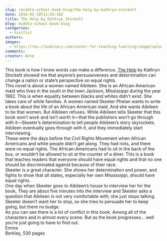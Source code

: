 ```yaml
---
slug: /middle-school-book-blog/the-help-by-kathryn-stockett
date: 2016-02-10T11:55:19Z
title: The Help by Kathryn Stockett
blog: middle-school-book-blog
categories:
  - histfict
authors:
images:
  - https://res.cloudinary.com/center-for-teaching-learning/image/upload/v1637513787/The-Help.jpg.jpg
comments:
creator: Anne
---
```


 This book is how I know words can make a difference. <u>The Help</u> by Kathryn Stockett showed me that anyone’s persuasiveness and determination can change a nation or state’s perspective on equal rights.<br />This novel is about a women named Aibileen. She is an African-American maid who lives in the south in the town Jackson, Mississippi during the year 1962. This is when equality between blacks and whites didn’t exist. She takes care of white families. A women named Skeeter Phelan wants to write a book about the life of an African-American maid, And she wants Aibileen to be that women. But Aibileen refuses. While Aibileen tells Skeeter that this book won’t work and isn’t worth it—that the publishers won’t go through with it—Skeeter’s determination to tell people Aibileen’s story skyrockets. Aibileen eventually goes through with it, and they immediately start interviewing.<br />These were the days before the Civil Rights Movement when African Americans and white people didn’t get along. They had riots, and there were no equal rights. The African-Americans had to sit in the back of the bus, or wouldn’t be allowed to sit at the counter of a diner. This is a book that teaches readers that everyone should have equal rights and that no one should be discriminated against because of their race.<br />Skeeter is a great character. She shows her determination and power, and fights to show that all states, especially her own Mississippi, should have equal rights.<br />One day when Skeeter goes to Aibileen’s house to interview her for the book, They are about five minutes into the interview and Skeeter asks a question that Aibileen is not very comfortable with; she just stops talking. Skeeter doesn’t want her to stop, so she tries to persuade her to keep going, but there no budge.<br />As you can see there is a lot of conflict in this book. Among all of the characters and in almost every scene. But as the book progresses… well you’re just going to have to find out.<br />Emma<br />­Berkley, 530 pages
